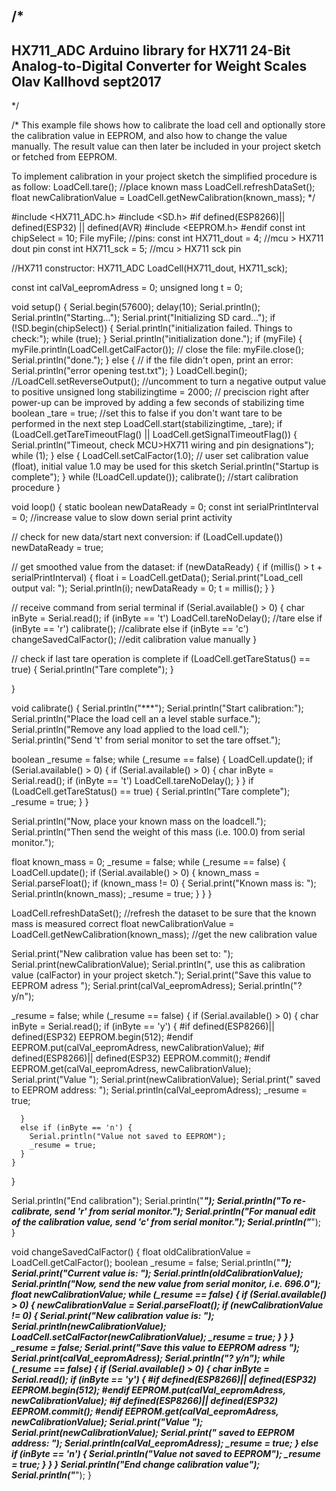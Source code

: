 /*
   -------------------------------------------------------------------------------------
   HX711_ADC
   Arduino library for HX711 24-Bit Analog-to-Digital Converter for Weight Scales
   Olav Kallhovd sept2017
   -------------------------------------------------------------------------------------
*/

/*
   This example file shows how to calibrate the load cell and optionally store the calibration
   value in EEPROM, and also how to change the value manually.
   The result value can then later be included in your project sketch or fetched from EEPROM.

   To implement calibration in your project sketch the simplified procedure is as follow:
       LoadCell.tare();
       //place known mass
       LoadCell.refreshDataSet();
       float newCalibrationValue = LoadCell.getNewCalibration(known_mass);
*/

#include <HX711_ADC.h>
#include <SD.h>
#if defined(ESP8266)|| defined(ESP32) || defined(AVR)
#include <EEPROM.h>
#endif
const int chipSelect = 10;
File myFile;
//pins:
const int HX711_dout = 4; //mcu > HX711 dout pin
const int HX711_sck = 5; //mcu > HX711 sck pin

//HX711 constructor:
HX711_ADC LoadCell(HX711_dout, HX711_sck);

const int calVal_eepromAdress = 0;
unsigned long t = 0;

void setup() {
  Serial.begin(57600); delay(10);
  Serial.println();
  Serial.println("Starting...");
  Serial.print("Initializing SD card...");
  if (!SD.begin(chipSelect)) {
    Serial.println("initialization failed. Things to check:");
    while (true);
  }
  Serial.println("initialization done.");
  if (myFile) {
    myFile.println(LoadCell.getCalFactor());
    // close the file:
    myFile.close();
    Serial.println("done.");
  } else {
    // if the file didn't open, print an error:
    Serial.println("error opening test.txt");
  }
  LoadCell.begin();
  //LoadCell.setReverseOutput(); //uncomment to turn a negative output value to positive
  unsigned long stabilizingtime = 2000; // preciscion right after power-up can be improved by adding a few seconds of stabilizing time
  boolean _tare = true; //set this to false if you don't want tare to be performed in the next step
  LoadCell.start(stabilizingtime, _tare);
  if (LoadCell.getTareTimeoutFlag() || LoadCell.getSignalTimeoutFlag()) {
    Serial.println("Timeout, check MCU>HX711 wiring and pin designations");
    while (1);
  }
  else {
    LoadCell.setCalFactor(1.0); // user set calibration value (float), initial value 1.0 may be used for this sketch
    Serial.println("Startup is complete");
  }
  while (!LoadCell.update());
  calibrate(); //start calibration procedure
}

void loop() {
  static boolean newDataReady = 0;
  const int serialPrintInterval = 0; //increase value to slow down serial print activity

  // check for new data/start next conversion:
  if (LoadCell.update()) newDataReady = true;

  // get smoothed value from the dataset:
  if (newDataReady) {
    if (millis() > t + serialPrintInterval) {
      float i = LoadCell.getData();
      Serial.print("Load_cell output val: ");
      Serial.println(i);
      newDataReady = 0;
      t = millis();
    }
  }

  // receive command from serial terminal
  if (Serial.available() > 0) {
    char inByte = Serial.read();
    if (inByte == 't') LoadCell.tareNoDelay(); //tare
    else if (inByte == 'r') calibrate(); //calibrate
    else if (inByte == 'c') changeSavedCalFactor(); //edit calibration value manually
  }

  // check if last tare operation is complete
  if (LoadCell.getTareStatus() == true) {
    Serial.println("Tare complete");
  }

}

void calibrate() {
  Serial.println("***");
  Serial.println("Start calibration:");
  Serial.println("Place the load cell an a level stable surface.");
  Serial.println("Remove any load applied to the load cell.");
  Serial.println("Send 't' from serial monitor to set the tare offset.");

  boolean _resume = false;
  while (_resume == false) {
    LoadCell.update();
    if (Serial.available() > 0) {
      if (Serial.available() > 0) {
        char inByte = Serial.read();
        if (inByte == 't') LoadCell.tareNoDelay();
      }
    }
    if (LoadCell.getTareStatus() == true) {
      Serial.println("Tare complete");
      _resume = true;
    }
  }

  Serial.println("Now, place your known mass on the loadcell.");
  Serial.println("Then send the weight of this mass (i.e. 100.0) from serial monitor.");

  float known_mass = 0;
  _resume = false;
  while (_resume == false) {
    LoadCell.update();
    if (Serial.available() > 0) {
      known_mass = Serial.parseFloat();
      if (known_mass != 0) {
        Serial.print("Known mass is: ");
        Serial.println(known_mass);
        _resume = true;
      }
    }
  }

  LoadCell.refreshDataSet(); //refresh the dataset to be sure that the known mass is measured correct
  float newCalibrationValue = LoadCell.getNewCalibration(known_mass); //get the new calibration value

  Serial.print("New calibration value has been set to: ");
  Serial.print(newCalibrationValue);
  Serial.println(", use this as calibration value (calFactor) in your project sketch.");
  Serial.print("Save this value to EEPROM adress ");
  Serial.print(calVal_eepromAdress);
  Serial.println("? y/n");

  _resume = false;
  while (_resume == false) {
    if (Serial.available() > 0) {
      char inByte = Serial.read();
      if (inByte == 'y') {
#if defined(ESP8266)|| defined(ESP32)
        EEPROM.begin(512);
#endif
        EEPROM.put(calVal_eepromAdress, newCalibrationValue);
#if defined(ESP8266)|| defined(ESP32)
        EEPROM.commit();
#endif
        EEPROM.get(calVal_eepromAdress, newCalibrationValue);
        Serial.print("Value ");
        Serial.print(newCalibrationValue);
        Serial.print(" saved to EEPROM address: ");
        Serial.println(calVal_eepromAdress);
        _resume = true;

      }
      else if (inByte == 'n') {
        Serial.println("Value not saved to EEPROM");
        _resume = true;
      }
    }
  }

  Serial.println("End calibration");
  Serial.println("***");
  Serial.println("To re-calibrate, send 'r' from serial monitor.");
  Serial.println("For manual edit of the calibration value, send 'c' from serial monitor.");
  Serial.println("***");
}

void changeSavedCalFactor() {
  float oldCalibrationValue = LoadCell.getCalFactor();
  boolean _resume = false;
  Serial.println("***");
  Serial.print("Current value is: ");
  Serial.println(oldCalibrationValue);
  Serial.println("Now, send the new value from serial monitor, i.e. 696.0");
  float newCalibrationValue;
  while (_resume == false) {
    if (Serial.available() > 0) {
      newCalibrationValue = Serial.parseFloat();
      if (newCalibrationValue != 0) {
        Serial.print("New calibration value is: ");
        Serial.println(newCalibrationValue);
        LoadCell.setCalFactor(newCalibrationValue);
        _resume = true;
      }
    }
  }
  _resume = false;
  Serial.print("Save this value to EEPROM adress ");
  Serial.print(calVal_eepromAdress);
  Serial.println("? y/n");
  while (_resume == false) {
    if (Serial.available() > 0) {
      char inByte = Serial.read();
      if (inByte == 'y') {
#if defined(ESP8266)|| defined(ESP32)
        EEPROM.begin(512);
#endif
        EEPROM.put(calVal_eepromAdress, newCalibrationValue);
#if defined(ESP8266)|| defined(ESP32)
        EEPROM.commit();
#endif
        EEPROM.get(calVal_eepromAdress, newCalibrationValue);
        Serial.print("Value ");
        Serial.print(newCalibrationValue);
        Serial.print(" saved to EEPROM address: ");
        Serial.println(calVal_eepromAdress);
        _resume = true;
      }
      else if (inByte == 'n') {
        Serial.println("Value not saved to EEPROM");
        _resume = true;
      }
    }
  }
  Serial.println("End change calibration value");
  Serial.println("***");
}
